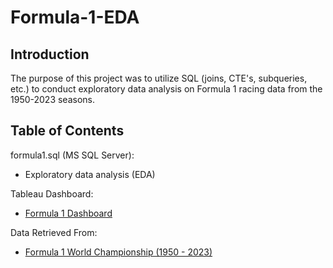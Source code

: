 # Formula-1-EDA

## Introduction
The purpose of this project was to utilize SQL (joins, CTE's, subqueries, etc.) to conduct exploratory data analysis on Formula 1 racing data from the 1950-2023 seasons.

## Table of Contents

formula1.sql (MS SQL Server):
- Exploratory data analysis (EDA)

Tableau Dashboard:
- [Formula 1 Dashboard](https://public.tableau.com/app/profile/brandon.han3861/viz/Formula1Dashboard_16927737739400/Dashboard1)

Data Retrieved From:
- [Formula 1 World Championship (1950 - 2023)](https://www.kaggle.com/datasets/rohanrao/formula-1-world-championship-1950-2020)
